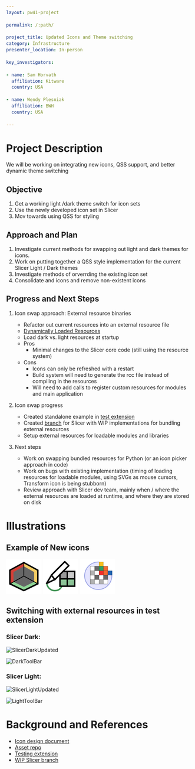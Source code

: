```yaml
---
layout: pw41-project

permalink: /:path/

project_title: Updated Icons and Theme switching
category: Infrastructure
presenter_location: In-person

key_investigators:

- name: Sam Horvath
  affiliation: Kitware
  country: USA

- name: Wendy Plesniak
  affiliation: BWH
  country: USA

---
```


# Project Description

<!-- Add a short paragraph describing the project. -->


We will be working on integrating new icons, QSS support, and better dynamic theme switching



## Objective

<!-- Describe here WHAT you would like to achieve (what you will have as end result). -->


1. Get a working light /dark theme switch for icon sets
2. Use the newly developed icon set in Slicer
3. Mov towards using QSS for styling




## Approach and Plan

<!-- Describe here HOW you would like to achieve the objectives stated above. -->


1. Investigate current methods for swapping out light and dark themes for icons.
2. Work on putting together a QSS style implementation for the current Slicer Light / Dark themes
3. Investigate methods of orverrding the existing icon set
4. Consolidate and icons and remove non-existent icons




## Progress and Next Steps

<!-- Update this section as you make progress, describing of what you have ACTUALLY DONE.
     If there are specific steps that you could not complete then you can describe them here, too. -->


1. Icon swap approach: External resource binaries
    - Refactor out current resources into an external resource file
    - [Dynamically Loaded Resources](https://doc.qt.io/qt-6/qresource.html#dynamic-resource-loading)
    - Load dark vs. light resources at startup
    - Pros
        - Minimal changes to the Slicer core code (still using the resource system)
    - Cons
        - Icons can only be refreshed with a restart
        - Build system will need to generate the rcc file instead of compiling in the resources
        - Will need to add calls to register custom resources for modules and main application
2. Icon swap progress
    - Created standalone example in [test extension](https://github.com/sjh26/SlicerIconSwitch)
    - Created [branch](https://github.com/Slicer/Slicer/tree/icon-switching) for Slicer with WIP implementations for bundling external resources
    - Setup external resources for loadable modules and libraries
  
3. Next steps
    - Work on swapping bundled resources for Python (or an icon picker approach in code)
    - Work on bugs with existing implementation (timing of loading resources for loadable modules, using SVGs as mouse cursors, Transform icon is being stubborn)
    - Review approach with Slicer dev team, mainly  when / where the external resources are loaded at runtime, and where they are stored on disk

# Illustrations

<!-- Add pictures and links to videos that demonstrate what has been accomplished. -->
## Example of New icons
![image](https://raw.githubusercontent.com/Slicer/slicer-media-assets/main/SlicerIcons/SlicerSVG/SeparateStyles/LightThemeIcons/SpatialProbes/SlicerSlicePlanesOptions.svg)
![image](https://raw.githubusercontent.com/Slicer/slicer-media-assets/main/SlicerIcons/SlicerSVG/SeparateStyles/LightThemeIcons/Modules/SegmentEditorModule.svg)
![image](https://raw.githubusercontent.com/Slicer/slicer-media-assets/main/SlicerIcons/SlicerSVG/SeparateStyles/LightThemeIcons/Modules/WelcomeModule.svg)

## Switching with external resources in test extension

### Slicer Dark:
![SlicerDarkUpdated](https://github.com/NA-MIC/ProjectWeek/assets/25040869/12767317-b88c-4340-8652-4b919d2da814)

![DarkToolBar](https://github.com/NA-MIC/ProjectWeek/assets/25040869/ea3b494a-d07e-40ca-a47c-ad4139380551)


### Slicer Light: 
![SlicerLightUpdated](https://github.com/NA-MIC/ProjectWeek/assets/25040869/a13bea8b-5e7a-4da0-af67-02849cbe810e)

![LightToolBar](https://github.com/NA-MIC/ProjectWeek/assets/25040869/fe36d249-a489-4a45-bfbf-5bd21c1183c2)


# Background and References

<!-- If you developed any software, include link to the source code repository.
     If possible, also add links to sample data, and to any relevant publications. -->
- [Icon design document](https://docs.google.com/document/d/1OYhRzBFjwT6dUOIDVL_II8ZQ8QUwDl68wbtt3eIV1ao/edit?usp=sharing)
- [Asset repo](https://github.com/Slicer/slicer-media-assets)
- [Testing extension](https://github.com/sjh26/SlicerIconSwitch)
- [WIP Slicer branch](https://github.com/Slicer/Slicer/tree/icon-switching)

